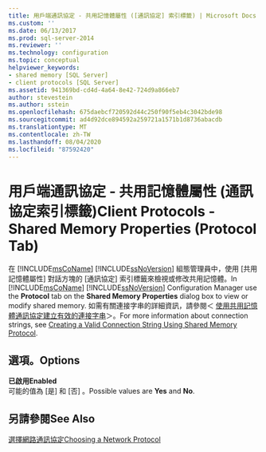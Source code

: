 ```yaml
---
title: 用戶端通訊協定 - 共用記憶體屬性 ([通訊協定] 索引標籤) | Microsoft Docs
ms.custom: ''
ms.date: 06/13/2017
ms.prod: sql-server-2014
ms.reviewer: ''
ms.technology: configuration
ms.topic: conceptual
helpviewer_keywords:
- shared memory [SQL Server]
- client protocols [SQL Server]
ms.assetid: 941369bd-cd4d-4a64-8e42-724d9a866eb7
author: stevestein
ms.author: sstein
ms.openlocfilehash: 675daebcf720592d44c250f90f5eb4c3042bde98
ms.sourcegitcommit: ad4d92dce894592a259721a1571b1d8736abacdb
ms.translationtype: MT
ms.contentlocale: zh-TW
ms.lasthandoff: 08/04/2020
ms.locfileid: "87592420"
---
```

# <a name="client-protocols---shared-memory-properties-protocol-tab"></a><span data-ttu-id="4431f-102">用戶端通訊協定 - 共用記憶體屬性 (通訊協定索引標籤)</span><span class="sxs-lookup"><span data-stu-id="4431f-102">Client Protocols - Shared Memory Properties (Protocol Tab)</span></span>
  <span data-ttu-id="4431f-103">在 [!INCLUDE[msCoName](../../includes/msconame-md.md)] [!INCLUDE[ssNoVersion](../../includes/ssnoversion-md.md)] 組態管理員中，使用 [共用記憶體屬性]  對話方塊的 [通訊協定]  索引標籤來檢視或修改共用記憶體。</span><span class="sxs-lookup"><span data-stu-id="4431f-103">In [!INCLUDE[msCoName](../../includes/msconame-md.md)] [!INCLUDE[ssNoVersion](../../includes/ssnoversion-md.md)] Configuration Manager use the **Protocol** tab on the **Shared Memory Properties** dialog box to view or modify shared memory.</span></span> <span data-ttu-id="4431f-104">如需有關連接字串的詳細資訊，請參閱＜ [使用共用記憶體通訊協定建立有效的連接字串](../../../2014/tools/configuration-manager/creating-a-valid-connection-string-using-shared-memory-protocol.md)＞。</span><span class="sxs-lookup"><span data-stu-id="4431f-104">For more information about connection strings, see [Creating a Valid Connection String Using Shared Memory Protocol](../../../2014/tools/configuration-manager/creating-a-valid-connection-string-using-shared-memory-protocol.md).</span></span>  
  
## <a name="options"></a><span data-ttu-id="4431f-105">選項。</span><span class="sxs-lookup"><span data-stu-id="4431f-105">Options</span></span>  
 <span data-ttu-id="4431f-106">**已啟用**</span><span class="sxs-lookup"><span data-stu-id="4431f-106">**Enabled**</span></span>  
 <span data-ttu-id="4431f-107">可能的值為 [是]  和 [否]  。</span><span class="sxs-lookup"><span data-stu-id="4431f-107">Possible values are **Yes** and **No**.</span></span>  
  
## <a name="see-also"></a><span data-ttu-id="4431f-108">另請參閱</span><span class="sxs-lookup"><span data-stu-id="4431f-108">See Also</span></span>  
 [<span data-ttu-id="4431f-109">選擇網路通訊協定</span><span class="sxs-lookup"><span data-stu-id="4431f-109">Choosing a Network Protocol</span></span>](../../../2014/tools/configuration-manager/choosing-a-network-protocol.md)  
  
  
